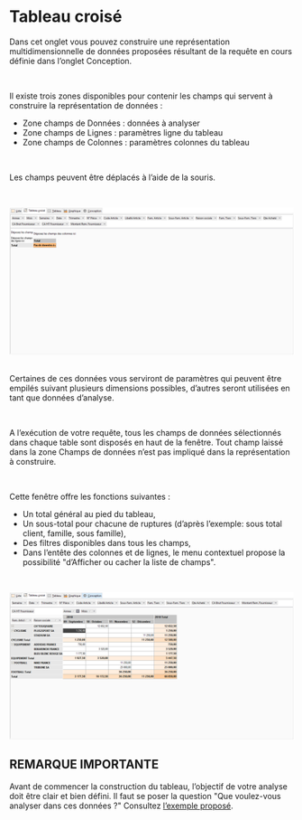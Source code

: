 # Tableau croisé
Dans cet onglet vous pouvez construire une représentation multidimensionnelle 
 de données proposées résultant de la requête en cours définie dans l’onglet 
 Conception. 


 


Il existe trois zones disponibles pour contenir les champs qui servent 
 à construire la représentation de données :


* Zone champs de 
 Données : données à analyser
* Zone champs de 
 Lignes : paramètres ligne du tableau
* Zone champs de 
 Colonnes : paramètres colonnes du tableau


 


Les champs peuvent être déplacés à l’aide de la souris.


 


![](../../assets/images/1/1-3/Onglet_Tableau_Croise_Vide.png)
 


Certaines de ces données vous serviront de paramètres qui peuvent être 
 empilés suivant plusieurs dimensions possibles, d’autres seront utilisées 
 en tant que données d’analyse. 


 


A l’exécution de votre requête, tous les champs de données sélectionnés 
 dans chaque table sont disposés en haut de la fenêtre. Tout champ laissé 
 dans la zone Champs de données n’est pas impliqué dans la représentation 
 à construire. 


 


Cette fenêtre offre les fonctions suivantes :


* Un total 
 général au pied du tableau,
* Un sous-total 
 pour chacune de ruptures (d’après l’exemple: sous total client, famille, 
 sous famille),
* Des filtres 
 disponibles dans tous les champs,
* Dans l’entête des 
 colonnes et de lignes, le menu contextuel propose la possibilité "d’Afficher 
 ou cacher la liste de champs".


 


![](../../assets/images/1/1-3/Onglet_Tableau_Croise.png)
## REMARQUE IMPORTANTE


Avant de commencer la construction du tableau, l’objectif de votre analyse 
 doit être clair et bien défini. Il faut se poser la question "Que 
 voulez-vous analyser dans ces données ?" Consultez [l’exemple 
 proposé](../../2/ExempleUtilisation.md).



